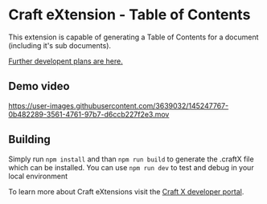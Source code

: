 # Craft eXtension - Table of Contents

This extension is capable of generating a Table of Contents for a document (including it's sub documents).

[Further developent plans are here.](https://github.com/CsabaSzabo/craft-extension-table-of-content/wiki#development-plans)

## Demo video
https://user-images.githubusercontent.com/3639032/145247767-0b482289-3561-4761-97b7-d6ccb227f2e3.mov


## Building

Simply run `npm install` and than `npm run build` to generate the .craftX file which can be installed.
You can use `npm run dev` to test and debug in your local environment

To learn more about Craft eXtensions visit the [Craft X developer portal](https://developer.craft.do).
